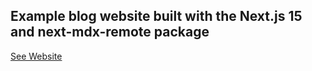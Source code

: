 
## Example blog website built with the Next.js 15 and next-mdx-remote package

[See Website](https://example-website-kohl.vercel.app/)